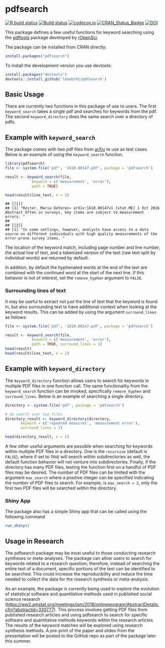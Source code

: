 # pdfsearch

[![R build status](https://github.com/lebebr01/pdfsearch/workflows/R-CMD-check/badge.svg)](https://github.com/lebebr01/pdfsearch/actions?workflow=R-CMD-check)
[![Build status](https://ci.appveyor.com/api/projects/status/kjptcw7m8tlajmix?svg=true)](https://ci.appveyor.com/project/lebebr01/pdfsearch)
[![codecov.io](https://codecov.io/github/lebebr01/pdfsearch/coverage.svg?branch=master)](https://codecov.io/github/lebebr01/pdfsearch?branch=master)
[![CRAN_Status_Badge](https://www.r-pkg.org/badges/version/pdfsearch)](https://cran.r-project.org/package=pdfsearch)
[![DOI](http://joss.theoj.org/papers/10.21105/joss.00668/status.svg)](https://doi.org/10.21105/joss.00668)

This package defines a few useful functions for keyword searching using the [pdftools](https://github.com/ropensci/pdftools)  package developed by [rOpenSci](https://ropensci.org/).

The package can be installed from CRAN directly:

```r
install.packages("pdfsearch")
```

To install the development version you use devtools:

```r
install.packages("devtools")
devtools::install_github('lebebr01/pdfsearch')
```

## Basic Usage
There are currently two functions in this package of use to users. The first `keyword_search` takes a single pdf and searches for keywords from the pdf. The second `keyword_directory` does the same search over a directory of pdfs.

## Example with `keyword_search`
The package comes with two pdf files from [arXiv](https://arxiv.org/) to use as test cases. Below is an example of using the `keyword_search` function.

```r
library(pdfsearch)
file <- system.file('pdf', '1610.00147.pdf', package = 'pdfsearch')

result <- keyword_search(file, 
            keyword = c('measurement', 'error'),
            path = TRUE)

head(result$line_text, n = 2)
```

```
## [[1]]
## [1] "Reiter, Maria DeYoreo∗ arXiv:1610.00147v1 [stat.ME] 1 Oct 2016 Abstract Often in surveys, key items are subject to measurement errors. "
## 
## [[2]]
## [1] "In some settings, however, analysts have access to a data source on different individuals with high quality measurements of the error-prone survey items. "
```

The location of the keyword match, including page number and line number, the actual line of text, and a tokenized version of the text (raw text split by individual words) are returned by default.

In addition, by default the hyphenated words at the end of the text are combined with the continued word at the start of the next line. If this behavior is not of interest, set the `remove_hyphen` argument to `FALSE`.

### Surrounding lines of text 
It may be useful to extract not just the line of text that the keyword is found in, but also surrounding text to have additional context when looking at the keyword results. This can be added by using the argument `surround_lines` as follows:

```r
file <- system.file('pdf', '1610.00147.pdf', package = 'pdfsearch')

result <- keyword_search(file, 
            keyword = c('measurement', 'error'),
            path = TRUE, surround_lines = 1)
head(result)
head(result$line_text, n = 2)
```

## Example with `keyword_directory`
The `keyword_directory` function allows users to search for keywords in multiple PDF files in one function call. The same functionality from the `keyword_search` function can be invoked, specifically `remove_hyphen` and `surround_lines`. Below is an example of searching a single directory. 


```r
directory <- system.file('pdf', package = 'pdfsearch')

# do search over two files
directory_result <- keyword_directory(directory, 
       keyword = c('repeated measures', 'measurement error'),
       surround_lines = 1)

head(directory_result, n = 2)
```

A few other useful arguments are possible when searching for keywords within multiple PDF files in a directory. One is the `recursive` (default is `FALSE`), where if set to `TRUE` will search within subdirectories as well, the default function behavior will not venture into subdirectories. Finally, if the directory has many PDF files, testing the function first on a handful of PDF files may be desired. The number of PDF files can be limited with the argument `max_search` where a positive integer can be specified indicating the number of PDF files to search. For example, is `max_search = 2`, only the first two PDF files will be searched within the directory.

### Shiny App
The package also has a simple Shiny app that can be called using the following command

```r
run_shiny()
```

## Usage in Research
The pdfsearch package may be most useful to those conducting research syntheses or meta-analyses. The package can allow users to search for keywords related to a research question; therefore, instead of searching the entire text of a document, specific portions of the text can be identified to be searched. This could increase the reproducibility and reduce the time needed to collect the data for the research synthesis or meta-analysis.

As an example, the package is currently being used to explore the evolution of statistical software and quantitative methods used in published social science research (https://ww2.amstat.org/meetings/jsm/2018/onlineprogram/AbstractDetails.cfm?abstractid=330777). This process involves getting PDF files from published research articles and using pdfsearch to search for specific software and quantitative methods keywords within the research articles. The results of the keyword matches will be explored using research synthesis methods. A pre-print of the paper and slides from the presentation will be posted to the GitHub repo as part of the package later this summer.

